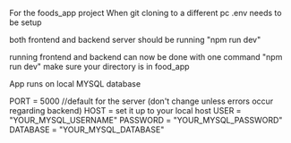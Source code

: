 For the foods_app project
When git cloning to a different pc .env needs to be setup

both frontend and backend server should be running
"npm run dev"  

running frontend and backend can now be done with one command
"npm run dev"
make sure your directory is in food_app

App runs on local MYSQL database

PORT = 5000 //default for the server (don't change unless errors occur regarding backend)
HOST = set it up to your local host
USER = "YOUR_MYSQL_USERNAME"
PASSWORD = "YOUR_MYSQL_PASSWORD"
DATABASE = "YOUR_MYSQL_DATABASE"

